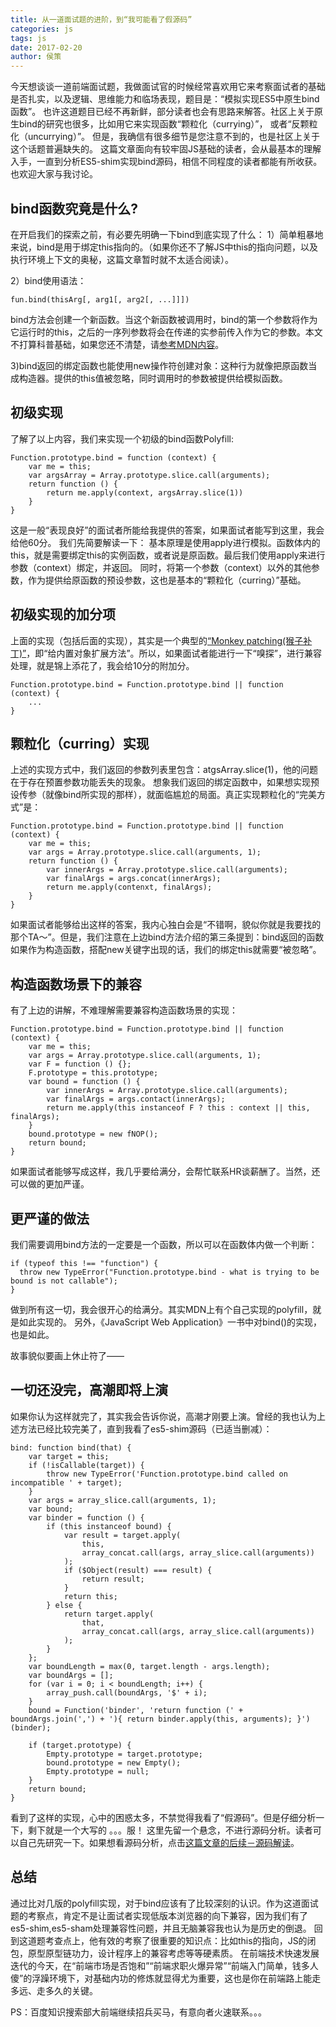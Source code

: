 ```yaml
---
title: 从一道面试题的进阶，到“我可能看了假源码”
categories: js
tags: js
date: 2017-02-20
author: 侯策
---
```


今天想谈谈一道前端面试题，我做面试官的时候经常喜欢用它来考察面试者的基础是否扎实，以及逻辑、思维能力和临场表现，题目是：“模拟实现ES5中原生bind函数”。
也许这道题目已经不再新鲜，部分读者也会有思路来解答。社区上关于原生bind的研究也很多，比如用它来实现函数“颗粒化（currying）”，
或者“反颗粒化（uncurrying）”。
但是，我确信有很多细节是您注意不到的，也是社区上关于这个话题普遍缺失的。
这篇文章面向有较牢固JS基础的读者，会从最基本的理解入手，一直到分析ES5-shim实现bind源码，相信不同程度的读者都能有所收获。
也欢迎大家与我讨论。

## bind函数究竟是什么?
在开启我们的探索之前，有必要先明确一下bind到底实现了什么：
1）简单粗暴地来说，bind是用于绑定this指向的。（如果你还不了解JS中this的指向问题，以及执行环境上下文的奥秘，这篇文章暂时就不太适合阅读）。

2）bind使用语法：

    fun.bind(thisArg[, arg1[, arg2[, ...]]])

bind方法会创建一个新函数。当这个新函数被调用时，bind的第一个参数将作为它运行时的this，之后的一序列参数将会在传递的实参前传入作为它的参数。本文不打算科普基础，如果您还不清楚，请[参考MDN内容](https://developer.mozilla.org/zh-CN/docs/Web/JavaScript/Reference/Global_Objects/Function/bind)。

3)bind返回的绑定函数也能使用new操作符创建对象：这种行为就像把原函数当成构造器。提供的this值被忽略，同时调用时的参数被提供给模拟函数。

## 初级实现
了解了以上内容，我们来实现一个初级的bind函数Polyfill:
    
    Function.prototype.bind = function (context) {
        var me = this;
        var argsArray = Array.prototype.slice.call(arguments);
        return function () {
            return me.apply(context, argsArray.slice(1))
        }
    }

这是一般“表现良好”的面试者所能给我提供的答案，如果面试者能写到这里，我会给他60分。
我们先简要解读一下：
基本原理是使用apply进行模拟。函数体内的this，就是需要绑定this的实例函数，或者说是原函数。最后我们使用apply来进行参数（context）绑定，并返回。
同时，将第一个参数（context）以外的其他参数，作为提供给原函数的预设参数，这也是基本的“颗粒化（curring）”基础。

## 初级实现的加分项
上面的实现（包括后面的实现），其实是一个典型的[“Monkey patching(猴子补丁)”](https://en.wikipedia.org/wiki/Monkey_patch)，即“给内置对象扩展方法”。所以，如果面试者能进行一下“嗅探”，进行兼容处理，就是锦上添花了，我会给10分的附加分。

    Function.prototype.bind = Function.prototype.bind || function (context) {
        ...
    }

## 颗粒化（curring）实现
上述的实现方式中，我们返回的参数列表里包含：atgsArray.slice(1)，他的问题在于存在预置参数功能丢失的现象。
想象我们返回的绑定函数中，如果想实现预设传参（就像bind所实现的那样），就面临尴尬的局面。真正实现颗粒化的“完美方式”是：

    Function.prototype.bind = Function.prototype.bind || function (context) {
        var me = this;
        var args = Array.prototype.slice.call(arguments, 1);
        return function () {
            var innerArgs = Array.prototype.slice.call(arguments);
            var finalArgs = args.concat(innerArgs);
            return me.apply(contenxt, finalArgs);
        }
    }

如果面试者能够给出这样的答案，我内心独白会是“不错啊，貌似你就是我要找的那个TA～”。但是，我们注意在上边bind方法介绍的第三条提到：bind返回的函数如果作为构造函数，搭配new关键字出现的话，我们的绑定this就需要“被忽略”。

## 构造函数场景下的兼容
有了上边的讲解，不难理解需要兼容构造函数场景的实现：

    Function.prototype.bind = Function.prototype.bind || function (context) {
        var me = this;
        var args = Array.prototype.slice.call(arguments, 1);
        var F = function () {};
        F.prototype = this.prototype;
        var bound = function () {
            var innerArgs = Array.prototype.slice.call(arguments);
            var finalArgs = args.contact(innerArgs);
            return me.apply(this instanceof F ? this : context || this, finalArgs);
        }
        bound.prototype = new fNOP();
        return bound;
    }

如果面试者能够写成这样，我几乎要给满分，会帮忙联系HR谈薪酬了。当然，还可以做的更加严谨。

## 更严谨的做法
我们需要调用bind方法的一定要是一个函数，所以可以在函数体内做一个判断：

    if (typeof this !== "function") {
      throw new TypeError("Function.prototype.bind - what is trying to be bound is not callable");
    }

做到所有这一切，我会很开心的给满分。其实MDN上有个自己实现的polyfill，就是如此实现的。
另外，《JavaScript Web Application》一书中对bind()的实现，也是如此。

故事貌似要画上休止符了——

## 一切还没完，高潮即将上演
如果你认为这样就完了，其实我会告诉你说，高潮才刚要上演。曾经的我也认为上述方法已经比较完美了，直到我看了es5-shim源码（已适当删减）：

    bind: function bind(that) {
        var target = this;
        if (!isCallable(target)) {
            throw new TypeError('Function.prototype.bind called on incompatible ' + target);
        }
        var args = array_slice.call(arguments, 1);
        var bound;
        var binder = function () {
            if (this instanceof bound) {
                var result = target.apply(
                    this,
                    array_concat.call(args, array_slice.call(arguments))
                );
                if ($Object(result) === result) {
                    return result;
                }
                return this;
            } else {
                return target.apply(
                    that,
                    array_concat.call(args, array_slice.call(arguments))
                );
            }
        };
        var boundLength = max(0, target.length - args.length);
        var boundArgs = [];
        for (var i = 0; i < boundLength; i++) {
            array_push.call(boundArgs, '$' + i);
        }
        bound = Function('binder', 'return function (' + boundArgs.join(',') + '){ return binder.apply(this, arguments); }')(binder);

        if (target.prototype) {
            Empty.prototype = target.prototype;
            bound.prototype = new Empty();
            Empty.prototype = null;
        }
        return bound;
    }

看到了这样的实现，心中的困惑太多，不禁觉得我看了“假源码”。但是仔细分析一下，剩下就是一个大写的 。。。服！
这里先留一个悬念，不进行源码分析。读者可以自己先研究一下。如果想看源码分析，点击[这篇文章的后续－源码解读](https://exp-team.github.io/blog/2017/01/20/js/es5-shim-bind/)。


## 总结
通过比对几版的polyfill实现，对于bind应该有了比较深刻的认识。作为这道面试题的考察点，肯定不是让面试者实现低版本浏览器的向下兼容，因为我们有了es5-shim,es5-sham处理兼容性问题，并且无脑兼容我也认为是历史的倒退。
回到这道题考查点上，他有效的考察了很重要的知识点：比如this的指向，JS的闭包，原型原型链功力，设计程序上的兼容考虑等等硬素质。
在前端技术快速发展迭代的今天，在“前端市场是否饱和”“前端求职火爆异常”“前端入门简单，钱多人傻”的浮躁环境下，对基础内功的修炼就显得尤为重要，这也是你在前端路上能走多远、走多久的关键。

PS：百度知识搜索部大前端继续招兵买马，有意向者火速联系。。。





